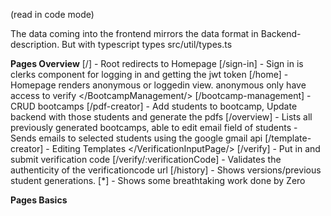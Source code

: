 (read in code mode)

The data coming into the frontend mirrors the data format in Backend-description. But with typescript types
src/util/types.ts


**Pages Overview**
    </HomePage> [/] - Root redirects to Homepage 
    </sign-in> [/sign-in] - Sign in is clerks component for logging in and getting the jwt token
    </HomePage> [/home] - Homepage renders anonymous or loggedin view. anonymous only have access to verify
    </BootcampManagement/> [/bootcamp-management] - CRUD bootcamps
    </DiplomaMaking> [/pdf-creator] - Add students to bootcamp, Update backend with those students and generate the pdfs
    </OverviewPage> [/overview] - Lists all previously generated bootcamps, able to edit email field of students
        </EmailClient> - Sends emails to selected students using the google gmail api
    </TemplateCreatorPage> [/template-creator] - Editing Templates
    </VerificationInputPage/> [/verify] - Put in and submit verification code
    </VerificationPage> [/verify/:verificationCode] - Validates the authenticity of the verificationcode url
    </HistoryPage> [/history] - Shows versions/previous student generations.
    </ErrorPage> [*] - Shows some breathtaking work done by Zero

**Pages Basics**